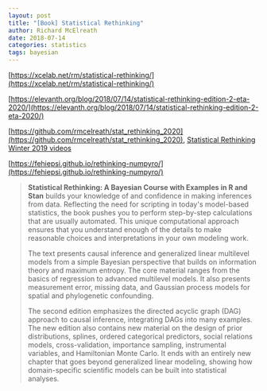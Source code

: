 ```yaml
---
layout: post
title: "[Book] Statistical Rethinking"
author: Richard McElreath
date: 2018-07-14
categories: statistics
tags: bayesian
---
```


[https://xcelab.net/rm/statistical-rethinking/](https://xcelab.net/rm/statistical-rethinking/)

[https://elevanth.org/blog/2018/07/14/statistical-rethinking-edition-2-eta-2020/](https://elevanth.org/blog/2018/07/14/statistical-rethinking-edition-2-eta-2020/)

[https://github.com/rmcelreath/stat_rethinking_2020](https://github.com/rmcelreath/stat_rethinking_2020), [Statistical Rethinking Winter 2019 videos](https://www.youtube.com/playlist?list=PLDcUM9US4XdNM4Edgs7weiyIguLSToZRI)

[https://fehiepsi.github.io/rethinking-numpyro/](https://fehiepsi.github.io/rethinking-numpyro/)

> **Statistical Rethinking: A Bayesian Course with Examples in R and Stan** builds your knowledge of and confidence in making inferences from data. Reflecting the need for scripting in today's model-based statistics, the book pushes you to perform step-by-step calculations that are usually automated. This unique computational approach ensures that you understand enough of the details to make reasonable choices and interpretations in your own modeling work.
>
> The text presents causal inference and generalized linear multilevel models from a simple Bayesian perspective that builds on information theory and maximum entropy. The core material ranges from the basics of regression to advanced multilevel models. It also presents measurement error, missing data, and Gaussian process models for spatial and phylogenetic confounding.
>
> The second edition emphasizes the directed acyclic graph (DAG) approach to causal inference, integrating DAGs into many examples. The new edition also contains new material on the design of prior distributions, splines, ordered categorical predictors, social relations models, cross-validation, importance sampling, instrumental variables, and Hamiltonian Monte Carlo. It ends with an entirely new chapter that goes beyond generalized linear modeling, showing how domain-specific scientific models can be built into statistical analyses.


